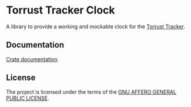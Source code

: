 # Torrust Tracker Clock

A library to provide a working and mockable clock for the [Torrust Tracker](https://github.com/torrust/torrust-tracker).

## Documentation

[Crate documentation](https://docs.rs/torrust-tracker-torrent-clock).

## License

The project is licensed under the terms of the [GNU AFFERO GENERAL PUBLIC LICENSE](../../LICENSE).
